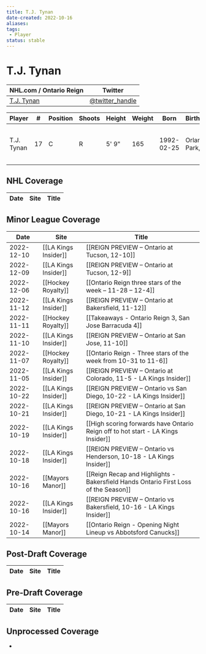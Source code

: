 ```yaml
---
title: T.J. Tynan
date-created: 2022-10-16
aliases: 
tags:
 - Player
status: stable
---
```


# T.J. Tynan

NHL.com / Ontario Reign | Twitter
-|-
[T.J. Tynan]() | [@twitter_handle](https://twitter.com/)

Player | \# | Position | Shoots | Height | Weight | Born | Birthplace | Draft 
-|-|-|-|-|-|-|-|-
T.J. Tynan | 17 | C | R | 5' 9" | 165 | 1992-02-25 | Orland Park, IL | CBJ 3rd RD, 2011 (66th)



## NHL  Coverage
Date | Site |  Title
---|---|---



## Minor League Coverage
| Date       | Site                 | Title                                                                               |
| ---------- | -------------------- | ----------------------------------------------------------------------------------- |
| 2022-12-10 | [[LA Kings Insider]] | [[REIGN PREVIEW – Ontario at Tucson, 12-10]]                                        |
| 2022-12-09 | [[LA Kings Insider]] | [[REIGN PREVIEW – Ontario at Tucson, 12-9]]                                         |
| 2022-12-06 | [[Hockey Royalty]]   | [[Ontario Reign three stars of the week – 11-28 – 12-4]]                            |
| 2022-11-12 | [[LA Kings Insider]] | [[REIGN PREVIEW – Ontario at Bakersfield, 11-12]]                                   |
| 2022-11-11 | [[Hockey Royalty]]   | [[Takeaways - Ontario Reign 3, San Jose Barracuda 4]]                               |
| 2022-11-10 | [[LA Kings Insider]] | [[REIGN PREVIEW – Ontario at San Jose, 11-10]]                                      |
| 2022-11-07 | [[Hockey Royalty]]   | [[Ontario Reign - Three stars of the week from 10-31 to 11-6]]                      |
| 2022-11-05 | [[LA Kings Insider]] | [[REIGN PREVIEW – Ontario at Colorado, 11-5 - LA Kings Insider]]                    |
| 2022-10-22 | [[LA Kings Insider]] | [[REIGN PREVIEW – Ontario vs San Diego, 10-22 - LA Kings Insider]]                  |
| 2022-10-21 | [[LA Kings Insider]] | [[REIGN PREVIEW – Ontario at San Diego, 10-21 - LA Kings Insider]]                  |
| 2022-10-19 | [[LA Kings Insider]] | [[High scoring forwards have Ontario Reign off to hot start - LA Kings Insider]]    |
| 2022-10-18 | [[LA Kings Insider]] | [[REIGN PREVIEW – Ontario vs Henderson, 10-18 - LA Kings Insider]]                  |
| 2022-10-16 | [[Mayors Manor]]     | [[Reign Recap and Highlights - Bakersfield Hands Ontario First Loss of the Season]] |
| 2022-10-16 | [[LA Kings Insider]] | [[REIGN PREVIEW – Ontario vs Bakersfield, 10-16 - LA Kings Insider]]                |
| 2022-10-14 | [[Mayors Manor]]     | [[Ontario Reign - Opening Night Lineup vs Abbotsford Canucks]]                      |



## Post-Draft Coverage
Date | Site |  Title
---|---|---



## Pre-Draft Coverage
Date | Site |  Title
---|---|---


## Unprocessed Coverage
- 
